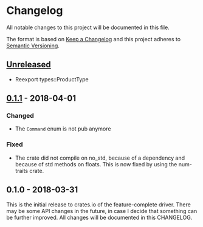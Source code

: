 # Changelog

All notable changes to this project will be documented in this file.

The format is based on [Keep a Changelog](http://keepachangelog.com/en/1.0.0/)
and this project adheres to [Semantic Versioning](http://semver.org/spec/v2.0.0.html).

## [Unreleased]

- Reexport types::ProductType

## [0.1.1] - 2018-04-01

### Changed

- The `Command` enum is not pub anymore

### Fixed

- The crate did not compile on no_std, because of a dependency and because of
  std methods on floats. This is now fixed by using the num-traits crate.

## 0.1.0 - 2018-03-31

This is the initial release to crates.io of the feature-complete driver. There
may be some API changes in the future, in case I decide that something can be
further improved. All changes will be documented in this CHANGELOG.

[Unreleased]: https://github.com/dbrgn/sgp30-rs/compare/v0.1.1...HEAD
[0.1.1]: https://github.com/dbrgn/sgp30-rs/compare/v0.1.0...v0.1.1
